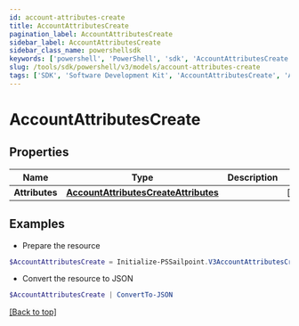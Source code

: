 ```yaml
---
id: account-attributes-create
title: AccountAttributesCreate
pagination_label: AccountAttributesCreate
sidebar_label: AccountAttributesCreate
sidebar_class_name: powershellsdk
keywords: ['powershell', 'PowerShell', 'sdk', 'AccountAttributesCreate', 'AccountAttributesCreate'] 
slug: /tools/sdk/powershell/v3/models/account-attributes-create
tags: ['SDK', 'Software Development Kit', 'AccountAttributesCreate', 'AccountAttributesCreate']
---
```



# AccountAttributesCreate

## Properties

Name | Type | Description | Notes
------------ | ------------- | ------------- | -------------
**Attributes** |  [**AccountAttributesCreateAttributes**](account-attributes-create-attributes) |  | [required]

## Examples

- Prepare the resource
```powershell
$AccountAttributesCreate = Initialize-PSSailpoint.V3AccountAttributesCreate  -Attributes null
```

- Convert the resource to JSON
```powershell
$AccountAttributesCreate | ConvertTo-JSON
```


[[Back to top]](#) 

